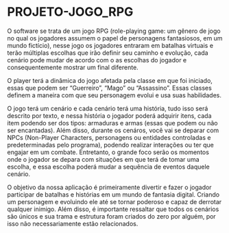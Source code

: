 # PROJETO-JOGO_RPG
O software se trata de um jogo RPG (role-playing game: um gênero de jogo no qual os jogadores assumem o papel de personagens fantasiosos, em um mundo fictício), nesse jogo os jogadores entraram em batalhas virtuais e terão múltiplas escolhas que irão definir seu caminho e evolução, cada cenário pode mudar de acordo com o as escolhas do jogador e consequentemente mostrar um final diferente.

O player terá a dinâmica do jogo afetada pela classe em que foi iniciado, essas que podem ser “Guerreiro”, “Mago” ou “Assassino”. Essas classes definem a maneira com que seu personagem evolui e usa suas habilidades. 

O jogo terá um cenário e cada cenário terá uma história, tudo isso será descrito por texto, e nessa história o jogador poderá adquirir itens, cada item podendo ser dos tipos: armaduras e armas (essas que podem ou não ser encantadas). Além disso, durante os cenáros, você vai se deparar com NPCs (Non-Player Characters, personagens ou entidades controladas e predeterminadas pelo programa), podendo realizar interações ou ter que engajar em um combate. Entretanto, o grande foco serão os momentos onde o jogador se depara com situações em que terá de tomar uma escolha, e essa escolha poderá mudar a sequência de eventos daquele cenário.

O objetivo da nossa aplicação é primeiramente divertir e fazer o jogador participar de batalhas e histórias em um mundo de fantasia digital. Criando um personagem e evoluindo ele até se tornar poderoso e capaz de derrotar qualquer inimigo. Além disso, é importante ressaltar que todos os cenários são únicos e sua trama e estrutura foram criados do zero por alguém, por isso não necessariamente estão relacionados. 
